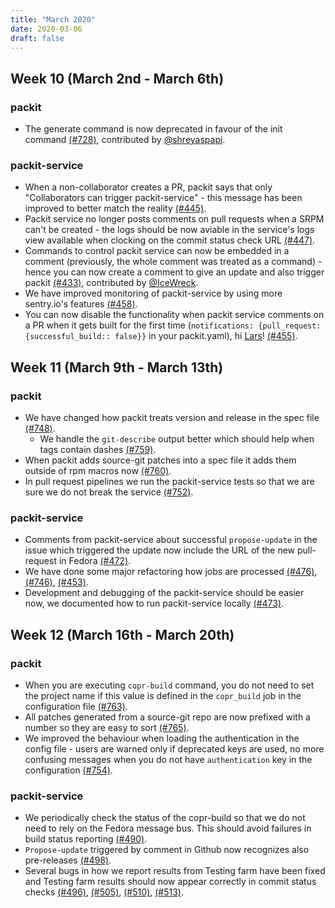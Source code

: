 ```yaml
---
title: "March 2020"
date: 2020-03-06
draft: false
---
```


## Week 10 (March 2nd - March 6th)


### packit
* The generate command is now deprecated in favour of the init command
  [(#728)], contributed by [@shreyaspapi](https://github.com/shreyaspapi).


### packit-service
* When a non-collaborator creates a PR, packit says that only "Collaborators
  can trigger packit-service" - this message has been improved to better match
  the reality [(#445)].
* Packit service no longer posts comments on pull requests when a SRPM can't be
  created - the logs should be now aviable in the service's logs view available
  when clocking on the commit status check URL [(#447)].
* Commands to control packit service can now be embedded in a comment
  (previously, the whole comment was treated as a command) - hence you can now
  create a comment to give an update and also trigger packit [(#433)],
  contributed by [@IceWreck](https://github.com/IceWreck).
* We have improved monitoring of packit-service by using more sentry.io's
  features [(#458)].
* You can now disable the functionality when packit service comments on a PR
  when it gets built for the first time (`notifications: {pull_request:
  {successful_build:: false}}` in your packit.yaml), hi
  [Lars](https://github.com/larskarlitski)! [(#455)].


[(#728)]: https://github.com/packit-service/packit/pull/728
[(#445)]: https://github.com/packit-service/packit-service/pull/445
[(#447)]: https://github.com/packit-service/packit-service/pull/447
[(#433)]: https://github.com/packit-service/packit-service/pull/433
[(#458)]: https://github.com/packit-service/packit-service/pull/458
[(#455)]: https://github.com/packit-service/packit-service/pull/455


## Week 11 (March 9th - March 13th)



### packit
* We have changed how packit treats version and release in the spec file [(#748)].
    * We handle the `git-describe` output better which should help when tags 
    contain dashes [(#759)].
* When packit adds source-git patches into a spec file it adds them outside 
  of rpm macros now [(#760)].
* In pull request pipelines we run the packit-service tests so that we are sure we 
  do not break the service [(#752)].


### packit-service
* Comments from packit-service about successful `propose-update` in the issue 
  which triggered the update now include the URL of the new pull-request in Fedora [(#472)].
* We have done some major refactoring how jobs are processed 
  [(#476)], [(#746)], [(#453)].
* Development and debugging of the packit-service should be easier now, we
  documented how to run packit-service locally [(#473)].


[(#746)]: https://github.com/packit-service/packit/pull/746
[(#748)]: https://github.com/packit-service/packit/pull/748
[(#752)]: https://github.com/packit-service/packit/pull/752
[(#759)]: https://github.com/packit-service/packit/pull/759
[(#760)]: https://github.com/packit-service/packit/pull/760
[(#472)]: https://github.com/packit-service/packit-service/pull/472
[(#473)]: https://github.com/packit-service/packit-service/pull/473
[(#476)]: https://github.com/packit-service/packit-service/pull/476
[(#453)]: https://github.com/packit-service/packit-service/pull/453


## Week 12 (March 16th - March 20th)



### packit
* When you are executing `copr-build` command, you do not 
  need to set the project name if this value is defined in
  the `copr_build` job in the configuration file [(#763)].
* All patches generated from a source-git repo are now prefixed with a number 
  so they are easy to sort [(#765)].
* We improved the behaviour when loading the authentication in the config file - 
  users are warned only if deprecated keys are used, no more confusing messages when 
  you do not have `authentication` key in the configuration [(#754)].



### packit-service
* We periodically check the status of the copr-build so that we do not need to rely
  on the Fedora message bus. This should avoid failures in build status reporting [(#490)].
* `Propose-update` triggered by comment in Github now recognizes also pre-releases [(#498)].
* Several bugs in how we report results from Testing farm have been fixed and Testing 
  farm results should now appear correctly in commit status checks
  [(#496)], [(#505)], [(#510)], [(#513)].


[(#765)]: https://github.com/packit-service/packit/pull/765
[(#754)]: https://github.com/packit-service/packit/pull/754
[(#763)]: https://github.com/packit-service/packit/pull/763
[(#490)]: https://github.com/packit-service/packit-service/pull/490
[(#498)]: https://github.com/packit-service/packit-service/pull/498
[(#497)]: https://github.com/packit-service/packit-service/pull/497
[(#496)]: https://github.com/packit-service/packit-service/pull/496
[(#505)]: https://github.com/packit-service/packit-service/pull/505
[(#510)]: https://github.com/packit-service/packit-service/pull/510
[(#513)]: https://github.com/packit-service/packit-service/pull/513
